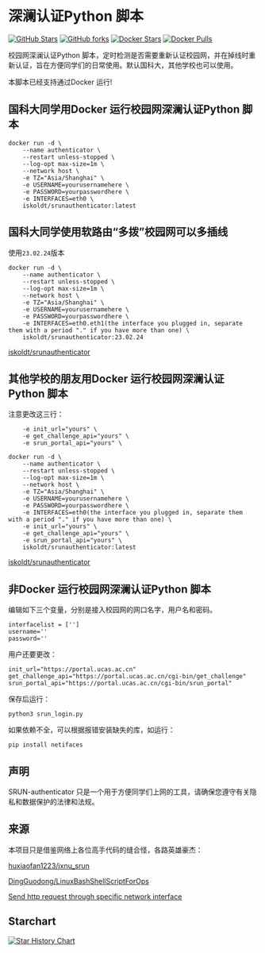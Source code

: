 # 深澜认证Python 脚本

[![GitHub Stars](https://img.shields.io/github/stars/iskoldt-X/SRUN-authenticator.svg?style=flat-square&label=Stars&logo=github)](https://github.com/iskoldt-X/SRUN-authenticator/stargazers)
[![GitHub forks](https://img.shields.io/github/forks/iskoldt-X/SRUN-authenticator.svg?style=flat-square&label=Forks&logo=github)](https://github.com/iskoldt-X/SRUN-authenticator/fork)
[![Docker Stars](https://img.shields.io/docker/stars/iskoldt/srunauthenticator.svg?style=flat-square&label=Stars&logo=docker)](https://hub.docker.com/r/iskoldt/srunauthenticator)
[![Docker Pulls](https://img.shields.io/docker/pulls/iskoldt/srunauthenticator.svg?style=flat-square&label=Pulls&logo=docker&color=orange)](https://hub.docker.com/r/iskoldt/srunauthenticator)



校园网深澜认证Python 脚本，定时检测是否需要重新认证校园网，并在掉线时重新认证，旨在方便同学们的日常使用。默认国科大，其他学校也可以使用。

本脚本已经支持通过Docker 运行!

## 国科大同学用Docker 运行校园网深澜认证Python 脚本

```
docker run -d \
    --name authenticator \
    --restart unless-stopped \
    --log-opt max-size=1m \
    --network host \
    -e TZ="Asia/Shanghai" \
    -e USERNAME=yourusernamehere \
    -e PASSWORD=yourpasswordhere \
    -e INTERFACES=eth0 \
    iskoldt/srunauthenticator:latest
```


## 国科大同学使用软路由“多拨”校园网可以多插线

使用`23.02.24`版本

```
docker run -d \
    --name authenticator \
    --restart unless-stopped \
    --log-opt max-size=1m \
    --network host \
    -e TZ="Asia/Shanghai" \
    -e USERNAME=yourusernamehere \
    -e PASSWORD=yourpasswordhere \
    -e INTERFACES=eth0.eth1(the interface you plugged in, separate them with a period "." if you have more than one) \
    iskoldt/srunauthenticator:23.02.24
```

[iskoldt/srunauthenticator](https://hub.docker.com/r/iskoldt/srunauthenticator)

## 其他学校的朋友用Docker 运行校园网深澜认证Python 脚本

注意更改这三行：

```
    -e init_url="yours" \
    -e get_challenge_api="yours" \
    -e srun_portal_api="yours" \
```

```
docker run -d \
    --name authenticator \
    --restart unless-stopped \
    --log-opt max-size=1m \
    --network host \
    -e TZ="Asia/Shanghai" \
    -e USERNAME=yourusernamehere \
    -e PASSWORD=yourpasswordhere \
    -e INTERFACES=eth0(the interface you plugged in, separate them with a period "." if you have more than one) \
    -e init_url="yours" \
    -e get_challenge_api="yours" \
    -e srun_portal_api="yours" \
    iskoldt/srunauthenticator:latest
```

[iskoldt/srunauthenticator](https://hub.docker.com/r/iskoldt/srunauthenticator)

## 非Docker 运行校园网深澜认证Python 脚本

编辑如下三个变量，分别是接入校园网的网口名字，用户名和密码。

```
interfacelist = ['']
username=''
password=''
```

用户还要更改：

```
init_url="https://portal.ucas.ac.cn"
get_challenge_api="https://portal.ucas.ac.cn/cgi-bin/get_challenge"
srun_portal_api="https://portal.ucas.ac.cn/cgi-bin/srun_portal"
```

保存后运行：

```
python3 srun_login.py
```

如果依赖不全，可以根据报错安装缺失的库，如运行：
```
pip install netifaces
```

## 声明

SRUN-authenticator 只是一个用于方便同学们上网的工具，请确保您遵守有关隐私和数据保护的法律和法规。


## 来源
本项目只是借鉴网络上各位高手代码的缝合怪，各路英雄豪杰：

[huxiaofan1223/jxnu_srun](https://github.com/huxiaofan1223/jxnu_srun)

[DingGuodong/LinuxBashShellScriptForOps](https://github.com/DingGuodong/LinuxBashShellScriptForOps/blob/master/projects/WindowsSystemOps/Network/getNetworkStatus.py)

[Send http request through specific network interface](https://stackoverflow.com/questions/48996494/send-http-request-through-specific-network-interface)

## Starchart


[![Star History Chart](https://api.star-history.com/svg?repos=iskoldt-X/SRUN-authenticator&type=Date)](https://star-history.com/#iskoldt-X/SRUN-authenticator&Date)

